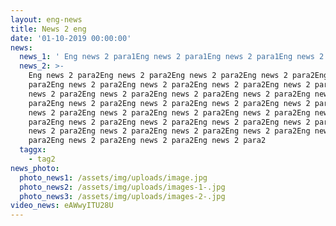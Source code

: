 ```yaml
---
layout: eng-news
title: News 2 eng
date: '01-10-2019 00:00:00'
news:
  news_1: ' Eng news 2 para1Eng news 2 para1Eng news 2 para1Eng news 2 para1Eng news 2 para1Eng news 2 para1Eng news 2 para1Eng news 2 para1Eng news 2 para1Eng news 2 para1Eng news 2 para1Eng news 2 para1Eng news 2 para1Eng news 2 para1Eng news 2 para1Eng news 2 para1Eng news 2 para1Eng news 2 para1Eng news 2 para1Eng news 2 para1Eng news 2 para1Eng news 2 para1Eng news 2 para1Eng news 2 para1Eng news 2 para1Eng news 2 para1Eng news 2 para1Eng news 2 para1Eng news 2 para1Eng news 2 para1Eng news 2 para1Eng news 2 para1Eng news 2 para1Eng news 2 para1Eng news 2 para1'
  news_2: >-
    Eng news 2 para2Eng news 2 para2Eng news 2 para2Eng news 2 para2Eng news 2
    para2Eng news 2 para2Eng news 2 para2Eng news 2 para2Eng news 2 para2Eng
    news 2 para2Eng news 2 para2Eng news 2 para2Eng news 2 para2Eng news 2
    para2Eng news 2 para2Eng news 2 para2Eng news 2 para2Eng news 2 para2Eng
    news 2 para2Eng news 2 para2Eng news 2 para2Eng news 2 para2Eng news 2
    para2Eng news 2 para2Eng news 2 para2Eng news 2 para2Eng news 2 para2Eng
    news 2 para2Eng news 2 para2Eng news 2 para2Eng news 2 para2Eng news 2
    para2Eng news 2 para2Eng news 2 para2Eng news 2 para2
  taggx:
    - tag2
news_photo:
  photo_news1: /assets/img/uploads/image.jpg
  photo_news2: /assets/img/uploads/images-1-.jpg
  photo_news3: /assets/img/uploads/images-2-.jpg
video_news: eAWwyITU28U
---
```


